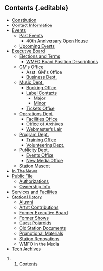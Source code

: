Contents {.editable}
--------

-   [Constitution](https://wiki.wmfo.org/About_WMFO/Constitution "About_WMFO/Constitution")
-   [Contact
    Information](https://wiki.wmfo.org/About_WMFO/Contact_Information "About_WMFO/Contact_Information")
-   [Events](https://wiki.wmfo.org/About_WMFO/Events "About_WMFO/Events")
    -   [Past
        Events](https://wiki.wmfo.org/About_WMFO/Events/Past_Events "About_WMFO/Events/Past_Events")
        -   [40th Anniversary Open
            House](https://wiki.wmfo.org/About_WMFO/Events/Past_Events/40th_Anniversary_Open_House "About_WMFO/Events/Past_Events/40th_Anniversary_Open_House")
    -   [Upcoming
        Events](https://wiki.wmfo.org/About_WMFO/Events/Upcoming_Events "About_WMFO/Events/Upcoming_Events")
-   [Executive
    Board](https://wiki.wmfo.org/About_WMFO/Executive_Board "About_WMFO/Executive_Board")
    -   [Elections and
        Terms](https://wiki.wmfo.org/About_WMFO/Executive_Board/Elections_and_Terms "About_WMFO/Executive_Board/Elections_and_Terms")
        -   [WMFO Board Position
            Descriptions](https://wiki.wmfo.org/About_WMFO/Executive_Board/Elections_and_Terms/WMFO_Board_Position_Descriptions "About_WMFO/Executive_Board/Elections_and_Terms/WMFO_Board_Position_Descriptions")
    -   [GM's
        Office](https://wiki.wmfo.org/About_WMFO/Executive_Board/GM's_Office "About_WMFO/Executive_Board/GM's_Office")
        -   [Asst. GM's
            Office](https://wiki.wmfo.org/About_WMFO/Executive_Board/GM's_Office/Asst._GM's_Office "About_WMFO/Executive_Board/GM's_Office/Asst._GM's_Office")
        -   [Business
            Dept.](https://wiki.wmfo.org/About_WMFO/Executive_Board/GM's_Office/Business_Dept. "About_WMFO/Executive_Board/GM's_Office/Business_Dept.")
    -   [Music
        Dept.](https://wiki.wmfo.org/About_WMFO/Executive_Board/Music_Dept. "About_WMFO/Executive_Board/Music_Dept.")
        -   [Booking
            Office](https://wiki.wmfo.org/About_WMFO/Executive_Board/Music_Dept./Booking_Office "About_WMFO/Executive_Board/Music_Dept./Booking_Office")
        -   [Label
            Contacts](https://wiki.wmfo.org/About_WMFO/Executive_Board/Music_Dept./Label_Contacts "About_WMFO/Executive_Board/Music_Dept./Label_Contacts")
            -   [Major](https://wiki.wmfo.org/About_WMFO/Executive_Board/Music_Dept./Label_Contacts/Major "About_WMFO/Executive_Board/Music_Dept./Label_Contacts/Major")
            -   [Minor](https://wiki.wmfo.org/About_WMFO/Executive_Board/Music_Dept./Label_Contacts/Minor "About_WMFO/Executive_Board/Music_Dept./Label_Contacts/Minor")
        -   [Tickets
            Office](https://wiki.wmfo.org/About_WMFO/Executive_Board/Music_Dept./Tickets_Office "About_WMFO/Executive_Board/Music_Dept./Tickets_Office")
    -   [Operations
        Dept.](https://wiki.wmfo.org/About_WMFO/Executive_Board/Operations_Dept. "About_WMFO/Executive_Board/Operations_Dept.")
        -   [Facilities
            Office](https://wiki.wmfo.org/About_WMFO/Executive_Board/Operations_Dept./Facilities_Office "About_WMFO/Executive_Board/Operations_Dept./Facilities_Office")
        -   [Office of
            Archives](https://wiki.wmfo.org/About_WMFO/Executive_Board/Operations_Dept./Office_of_Archives "About_WMFO/Executive_Board/Operations_Dept./Office_of_Archives")
        -   [Webmaster's
            Lair](https://wiki.wmfo.org/About_WMFO/Executive_Board/Operations_Dept./WebMaster's_Lair "About_WMFO/Executive_Board/Operations_Dept./WebMaster's_Lair")
    -   [Program
        Dept.](https://wiki.wmfo.org/About_WMFO/Executive_Board/Program_Dept. "About_WMFO/Executive_Board/Program_Dept.")
        -   [Training
            Office](https://wiki.wmfo.org/About_WMFO/Executive_Board/Program_Dept./Training_Office "About_WMFO/Executive_Board/Program_Dept./Training_Office")
        -   [Volunteering
            Dept.](https://wiki.wmfo.org/About_WMFO/Executive_Board/Program_Dept./Volunteering_Dept. "About_WMFO/Executive_Board/Program_Dept./Volunteering_Dept.")
    -   [Publicity
        Dept.](https://wiki.wmfo.org/About_WMFO/Executive_Board/Publicity_Dept. "About_WMFO/Executive_Board/Publicity_Dept.")
        -   [Events
            Office](https://wiki.wmfo.org/About_WMFO/Executive_Board/Publicity_Dept./Events_Office "About_WMFO/Executive_Board/Publicity_Dept./Events_Office")
        -   [New Media
            Office](https://wiki.wmfo.org/About_WMFO/Executive_Board/Publicity_Dept./New_Media_Office "About_WMFO/Executive_Board/Publicity_Dept./New_Media_Office")
    -   [Station
        Mascot](https://wiki.wmfo.org/About_WMFO/Executive_Board/Station_Mascot "About_WMFO/Executive_Board/Station_Mascot")
-   [In The
    News](https://wiki.wmfo.org/About_WMFO/In_The_News "About_WMFO/In_The_News")
-   [Public
    File](https://wiki.wmfo.org/About_WMFO/Public_File "About_WMFO/Public_File")
    -   [Authorizations](https://wiki.wmfo.org/About_WMFO/Public_File/Authorizations "About_WMFO/Public_File/Authorizations")
    -   [Ownership
        Info](https://wiki.wmfo.org/About_WMFO/Public_File/Ownership_Info "About_WMFO/Public_File/Ownership_Info")
-   [Services and
    Facilities](https://wiki.wmfo.org/About_WMFO/Services_and_Facilities "About_WMFO/Services_and_Facilities")
-   [Station
    History](https://wiki.wmfo.org/About_WMFO/Station_History "About_WMFO/Station_History")
    -   [Alumni](https://wiki.wmfo.org/About_WMFO/Station_History/Alumni "About_WMFO/Station_History/Alumni")
    -   [Artist
        Contributions](https://wiki.wmfo.org/About_WMFO/Station_History/Artist_Contributions "About_WMFO/Station_History/Artist_Contributions")
    -   [Former Executive
        Board](https://wiki.wmfo.org/About_WMFO/Station_History/Former_Executive_Board "About_WMFO/Station_History/Former_Executive_Board")
    -   [Former
        Shows](https://wiki.wmfo.org/About_WMFO/Station_History/Former_Shows "About_WMFO/Station_History/Former_Shows")
    -   [Guest
        Polaroids](https://wiki.wmfo.org/About_WMFO/Station_History/Guest_Polaroids "About_WMFO/Station_History/Guest_Polaroids")
    -   [Old Station
        Documents](https://wiki.wmfo.org/About_WMFO/Station_History/Old_Station_Documents "About_WMFO/Station_History/Old_Station_Documents")
    -   [Promotional
        Materials](https://wiki.wmfo.org/About_WMFO/Station_History/Promotional_Materials "About_WMFO/Station_History/Promotional_Materials")
    -   [Station
        Renovations](https://wiki.wmfo.org/About_WMFO/Station_History/Station_Renovations "About_WMFO/Station_History/Station_Renovations")
    -   [WMFO in the
        Media](https://wiki.wmfo.org/About_WMFO/Station_History/WMFO_in_the_Media "About_WMFO/Station_History/WMFO_in_the_Media")
-   [Tech
    Archives](https://wiki.wmfo.org/About_WMFO/Tech_Archives "About_WMFO/Tech_Archives")

1.  1. [Contents](#Contents)

